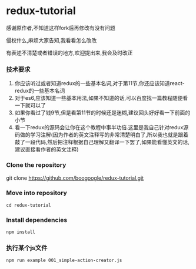 redux-tutorial
=========================
感谢原作者,不知道这样fork后再修改有没有问题

侵权什么,麻烦大家告知,我看看怎么改改

有表述不清楚或者错误的地方,欢迎提出来,我会及时改正

### 技术要求
1. 你应该听过或者知道redux的一些基本名词,对于第11节,你还应该知道react-redux的一些基本名词
2. 对于es6,应该知道一些基本用法,如果不知道的话,可以百度找一篇教程随便看一下就可以了
3. 如果你看过了钱9节,但是看第11节的时候还是迷糊,建议回头好好看一下前面的小节
4. 看一下redux的源码会让你在这个教程中事半功倍.这里是我自己针对redux源码做的学习注解(因为作者的英文注释写的非常清楚明白了,所以我也就是跟着敲了一段代码,然后把注释根据自己理解又翻译一下罢了,如果能看懂英文的话,建议直接看作者的英文注释)

### Clone the repository
git clone https://github.com/boogoogle/redux-tutorial.git
### Move into repository
`cd redux-tutorial`

### Install dependencies
`npm install`

### 执行某个js文件

`npm run example 001_simple-action-creator.js`

